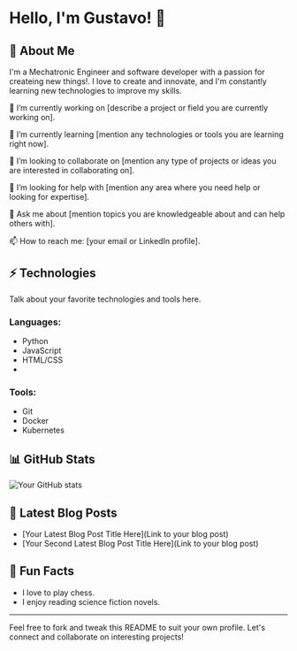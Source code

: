 # Hello, I'm Gustavo! 👋

## 🚀 About Me
I'm a Mechatronic Engineer and software developer with a passion for createing new things!. I love to create and innovate, and I'm constantly learning new technologies to improve my skills.

🔭 I’m currently working on [describe a project or field you are currently working on].

🌱 I’m currently learning [mention any technologies or tools you are learning right now].

👯 I’m looking to collaborate on [mention any type of projects or ideas you are interested in collaborating on].

🤔 I’m looking for help with [mention any area where you need help or looking for expertise].

💬 Ask me about [mention topics you are knowledgeable about and can help others with].

📫 How to reach me: [your email or LinkedIn profile].

## ⚡ Technologies
Talk about your favorite technologies and tools here.

### Languages:
- Python
- JavaScript
- HTML/CSS
- 

### Tools:
- Git
- Docker
- Kubernetes

## 📊 GitHub Stats
![Your GitHub stats](https://github-readme-stats.vercel.app/api?username=yourusername&show_icons=true&theme=tokyonight)

## 📜 Latest Blog Posts
<!-- BLOG-POST-LIST:START -->
- [Your Latest Blog Post Title Here](Link to your blog post)
- [Your Second Latest Blog Post Title Here](Link to your blog post)
<!-- BLOG-POST-LIST:END -->

## 🎉 Fun Facts
- I love to play chess.
- I enjoy reading science fiction novels.

---
Feel free to fork and tweak this README to suit your own profile. Let's connect and collaborate on interesting projects!
